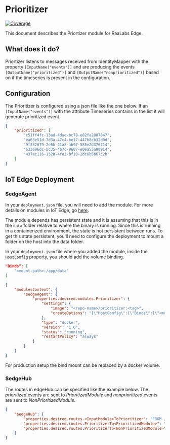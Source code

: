 # Prioritizer

[![Coverage](https://sonarcloud.io/api/project_badges/measure?project=RaaLabs_Prioritizer&metric=coverage)](https://sonarcloud.io/dashboard?id=RaaLabs_Prioritizer)

This document describes the Priortizer module for RaaLabs Edge.

## What does it do?

Priortizer listens to messages received from IdentityMapper with the property `[InputName("events")]` and are producing the events `[OutputName("prioritized")]` and `[OutputName("nonprioritized")]` based on if the timeseries is present in the configuration.


## Configuration

The Prioritizer is configured using a json file like the one below. If an `[InputName("events")]` with the attribute Timeseries contains in the list it will generate prioritized event.  

```json
{
    "prioritized": [
        "c51ff4fc-13ad-4dae-bc78-e82fa2887847",
        "ea63e51d-7d3a-47c4-be17-447b8cb32d0d",
        "9f332679-2e5b-41a8-ab97-585e2d376214",
        "633696dc-bc35-4b7c-9607-e0ea53a90914",
        "437ac116-1328-4fe2-bf10-2dc8b5b67c2b"
    ]
}
```

## IoT Edge Deployment


### $edgeAgent
In your `deployment.json` file, you will need to add the module. For more details on modules in IoT Edge, go [here](https://docs.microsoft.com/en-us/azure/iot-edge/module-composition).

The module depends has persistent state and it is assuming that this is in the `data` folder relative to where the binary is running.
Since this is running in a containerized environment, the state is not persistent between runs. To get this state persistent, you'll
need to configure the deployment to mount a folder on the host into the data folder.

In your `deployment.json` file where you added the module, inside the `HostConfig` property, you should add the
volume binding.

```json
"Binds": [
    "<mount-path>:/app/data"
]
```

```json
{
    "modulesContent": {
        "$edgeAgent": {
            "properties.desired.modules.Prioritizer": {
                "settings": {
                    "image": "<repo-name>/prioritizer:<tag>",
                    "createOptions": "{\"HostConfig\":{\"Binds\":[\"<mount-path>:/app/data\"]}}"
                },
                "type": "docker",
                "version": "1.0",
                "status": "running",
                "restartPolicy": "always"
            }
        }
    }
}
```

For production setup the bind mount can be replaced by a docker volume.

### $edgeHub

The routes in edgeHub can be specified like the example below. The *prioritized* events are sent to *PrioritizedModule* and *nonprioritized* events are sent to *NonPrioritizedModule*. 

```json
{
    "$edgeHub": {
        "properties.desired.routes.<InputModule>ToPrioritizer": "FROM /messages/modules/<InputModule>/outputs/<outputevent> INTO BrokeredEndpoint(\"/modules/Prioritizer/inputs/events\")",
        "properties.desired.routes.PrioritizerTo<PrioritizedModule>": "FROM /messages/modules/Prioritizer/outputs/prioritized INTO BrokeredEndpoint(\"/modules/<PrioritizedModule>/inputs/<inputevent>\")",
        "properties.desired.routes.PrioritizerTo<NonPrioritizedModule>": "FROM /messages/modules/Prioritizer/outputs/nonprioritized INTO BrokeredEndpoint(\"/modules/<NonPrioritizedModule>/inputs/<inputevent>\")"
    }
}
```
